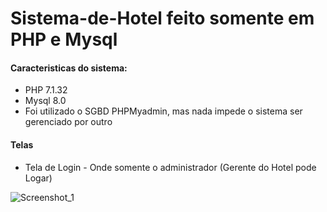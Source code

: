# Sistema-de-Hotel feito somente em PHP e Mysql
#### Caracteristicas do sistema: 
- PHP 7.1.32
- Mysql 8.0
- Foi utilizado o SGBD PHPMyadmin, mas nada impede o sistema ser gerenciado por outro
#### Telas
- Tela de Login - Onde somente o administrador (Gerente do Hotel pode Logar)

![Screenshot_1](https://user-images.githubusercontent.com/41880119/64926425-a6eafc80-d7d3-11e9-8cdf-dae96376b84d.png)

